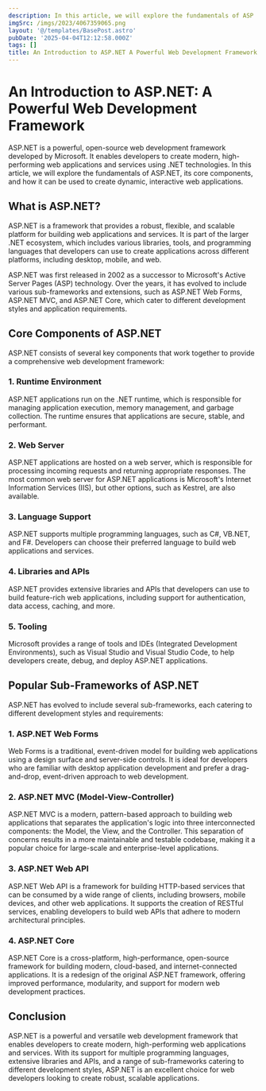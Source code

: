 ```yaml
---
description: In this article, we will explore the fundamentals of ASP
imgSrc: /imgs/2023/4067359065.png
layout: '@/templates/BasePost.astro'
pubDate: '2025-04-04T12:12:58.000Z'
tags: []
title: An Introduction to ASP.NET A Powerful Web Development Framework
---
```


# An Introduction to ASP.NET: A Powerful Web Development Framework

ASP.NET is a powerful, open-source web development framework developed by Microsoft. It enables developers to create modern, high-performing web applications and services using .NET technologies. In this article, we will explore the fundamentals of ASP.NET, its core components, and how it can be used to create dynamic, interactive web applications.

## What is ASP.NET?

ASP.NET is a framework that provides a robust, flexible, and scalable platform for building web applications and services. It is part of the larger .NET ecosystem, which includes various libraries, tools, and programming languages that developers can use to create applications across different platforms, including desktop, mobile, and web.

ASP.NET was first released in 2002 as a successor to Microsoft's Active Server Pages (ASP) technology. Over the years, it has evolved to include various sub-frameworks and extensions, such as ASP.NET Web Forms, ASP.NET MVC, and ASP.NET Core, which cater to different development styles and application requirements.

## Core Components of ASP.NET

ASP.NET consists of several key components that work together to provide a comprehensive web development framework:

### 1. Runtime Environment

ASP.NET applications run on the .NET runtime, which is responsible for managing application execution, memory management, and garbage collection. The runtime ensures that applications are secure, stable, and performant.

### 2. Web Server

ASP.NET applications are hosted on a web server, which is responsible for processing incoming requests and returning appropriate responses. The most common web server for ASP.NET applications is Microsoft's Internet Information Services (IIS), but other options, such as Kestrel, are also available.

### 3. Language Support

ASP.NET supports multiple programming languages, such as C#, VB.NET, and F#. Developers can choose their preferred language to build web applications and services.

### 4. Libraries and APIs

ASP.NET provides extensive libraries and APIs that developers can use to build feature-rich web applications, including support for authentication, data access, caching, and more.

### 5. Tooling

Microsoft provides a range of tools and IDEs (Integrated Development Environments), such as Visual Studio and Visual Studio Code, to help developers create, debug, and deploy ASP.NET applications.

## Popular Sub-Frameworks of ASP.NET

ASP.NET has evolved to include several sub-frameworks, each catering to different development styles and requirements:

### 1. ASP.NET Web Forms

Web Forms is a traditional, event-driven model for building web applications using a design surface and server-side controls. It is ideal for developers who are familiar with desktop application development and prefer a drag-and-drop, event-driven approach to web development.

### 2. ASP.NET MVC (Model-View-Controller)

ASP.NET MVC is a modern, pattern-based approach to building web applications that separates the application's logic into three interconnected components: the Model, the View, and the Controller. This separation of concerns results in a more maintainable and testable codebase, making it a popular choice for large-scale and enterprise-level applications.

### 3. ASP.NET Web API

ASP.NET Web API is a framework for building HTTP-based services that can be consumed by a wide range of clients, including browsers, mobile devices, and other web applications. It supports the creation of RESTful services, enabling developers to build web APIs that adhere to modern architectural principles.

### 4. ASP.NET Core

ASP.NET Core is a cross-platform, high-performance, open-source framework for building modern, cloud-based, and internet-connected applications. It is a redesign of the original ASP.NET framework, offering improved performance, modularity, and support for modern web development practices.

## Conclusion

ASP.NET is a powerful and versatile web development framework that enables developers to create modern, high-performing web applications and services. With its support for multiple programming languages, extensive libraries and APIs, and a range of sub-frameworks catering to different development styles, ASP.NET is an excellent choice for web developers looking to create robust, scalable applications.